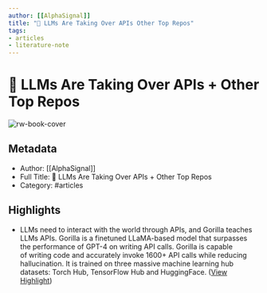 ```yaml
---
author: [[AlphaSignal]]
title: "🦍 LLMs Are Taking Over APIs Other Top Repos"
tags: 
- articles
- literature-note
---
```

# 🦍 LLMs Are Taking Over APIs + Other Top Repos

![rw-book-cover](https://readwise-assets.s3.amazonaws.com/static/images/article0.00998d930354.png)

## Metadata
- Author: [[AlphaSignal]]
- Full Title: 🦍 LLMs Are Taking Over APIs + Other Top Repos
- Category: #articles

## Highlights
- LLMs need to interact with the world through APIs, and Gorilla teaches LLMs APIs. Gorilla is a finetuned LLaMA-based model that surpasses the performance of GPT-4 on writing API calls. 
  Gorilla is capable of writing code and accurately invoke 1600+ API calls while reducing hallucination. It is trained on three massive machine learning hub datasets: Torch Hub, TensorFlow Hub and HuggingFace. ([View Highlight](https://read.readwise.io/read/01h707vykptjyeadgqhc4bft0q))
